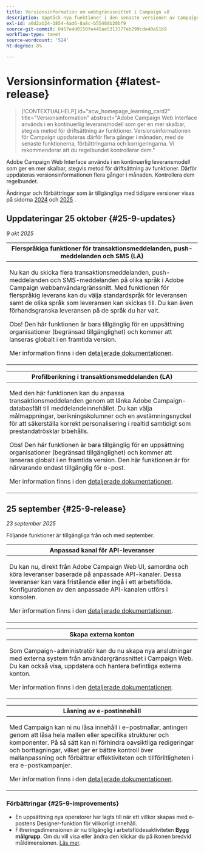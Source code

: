 ```yaml
---
title: Versionsinformation om webbgränssnittet i Campaign v8
description: Upptäck nya funktioner i den senaste versionen av Campaign Web User Interface
exl-id: a0d2ab24-1854-4ad6-8a8c-b55488b20bf9
source-git-commit: 0457e4d0150fe445ae5313377eb299cde40a51b9
workflow-type: tm+mt
source-wordcount: '524'
ht-degree: 8%

---
```


# Versionsinformation {#latest-release}

>[!CONTEXTUALHELP]
>id="acw_homepage_learning_card2"
>title="Versionsinformation"
>abstract="Adobe Campaign Web Interface används i en kontinuerlig leveransmodell som ger en mer skalbar, stegvis metod för driftsättning av funktioner. Versionsinformationen för Campaign uppdateras därför flera gånger i månaden, med de senaste funktionerna, förbättringarna och korrigeringarna. Vi rekommenderar att du regelbundet kontrollerar dem."

Adobe Campaign Web Interface används i en kontinuerlig leveransmodell som ger en mer skalbar, stegvis metod för driftsättning av funktioner. Därför uppdateras versionsinformationen flera gånger i månaden. Kontrollera dem regelbundet.

Ändringar och förbättringar som är tillgängliga med tidigare versioner visas på sidorna [2024](release-notes-24.md) och [2025](release-notes-25.md) .

## Uppdateringar 25 oktober {#25-9-updates}

_9 okt 2025_

<table>
<thead>
<tr>
<th><strong>Flerspråkiga funktioner för transaktionsmeddelanden, push-meddelanden och SMS (LA)</strong><br/></th> 
</tr>
</thead>
<tbody>
<tr>
<td>
<p>Nu kan du skicka flera transaktionsmeddelanden, push-meddelanden och SMS-meddelanden på olika språk i Adobe Campaign webbanvändargränssnitt. Med funktionen för flerspråkig leverans kan du välja standardspråk för leveransen samt de olika språk som leveransen kan skickas till. Du kan även förhandsgranska leveransen på de språk du har valt.</p>
<p>Obs! Den här funktionen är bara tillgänglig för en uppsättning organisationer (begränsad tillgänglighet) och kommer att lanseras globalt i en framtida version.</p>
<p>Mer information finns i den <a href="../msg/multilingual.md">detaljerade dokumentationen</a>.</p>
</td>
</tr>
</tbody>
</table>

<table>
<thead>
<tr>
<th><strong>Profilberikning i transaktionsmeddelanden (LA)</strong><br/></th> 
</tr>
</thead>
<tbody>
<tr>
<td>
<p>Med den här funktionen kan du anpassa transaktionsmeddelanden genom att länka Adobe Campaign-databasfält till meddelandeinnehållet. Du kan välja målmappningar, berikningskolumner och en avstämningsnyckel för att säkerställa korrekt personalisering i realtid samtidigt som prestandatrösklar bibehålls.</p>
<p>Obs! Den här funktionen är bara tillgänglig för en uppsättning organisationer (begränsad tillgänglighet) och kommer att lanseras globalt i en framtida version. Den här funktionen är för närvarande endast tillgänglig för e-post.</p>
<p>Mer information finns i den <a href="../transactional-messaging/profile-enrichment.md">detaljerade dokumentationen</a>.</p>
</td>
</tr>
</tbody>
</table>


## 25 september {#25-9-release}

_23 september 2025_

Följande funktioner är tillgängliga från och med september.

<table>
<thead>
<tr>
<th><strong>Anpassad kanal för API-leveranser</strong><br/></th>
</tr>
</thead>
<tbody>
<tr>
<td>
<p>Du kan nu, direkt från Adobe Campaign Web UI, samordna och köra leveranser baserade på anpassade API-kanaler. Dessa leveranser kan vara fristående eller ingå i ett arbetsflöde. Konfigurationen av den anpassade API-kanalen utförs i konsolen.</p>
<p>Mer information finns i den <a href="../call-center/gs-custom-channel.md">detaljerade dokumentationen</a>.</p>
</td>
</tr>
</tbody>
</table>

<table>
<thead>
<tr>
<th><strong>Skapa externa konton</strong><br/></th>
</tr>
</thead>
<tbody>
<tr>
<td>
<p>Som Campaign-administratör kan du nu skapa nya anslutningar med externa system från användargränssnittet i Campaign Web. Du kan också visa, uppdatera och hantera befintliga externa konton.</p>
<p>Mer information finns i den <a href="../administration/create-external-account.md">detaljerade dokumentationen</a>.</p>
</td>
</tr>
</tbody>
</table>

<table>
<thead>
<tr>
<th><strong>Låsning av e-postinnehåll</strong><br/></th>
</tr>
</thead>
<tbody>
<tr>
<td>
<p>Med Campaign kan ni nu låsa innehåll i e-postmallar, antingen genom att låsa hela mallen eller specifika strukturer och komponenter. På så sätt kan ni förhindra oavsiktliga redigeringar och borttagningar, vilket ger er bättre kontroll över mallanpassning och förbättrar effektiviteten och tillförlitligheten i era e-postkampanjer.</p>
<p>Mer information finns i den <a href="../content/content-locking.md">detaljerade dokumentationen</a>.</p>
</td>
</tr>
</tbody>
</table>

<!--table>
<thead>
<tr>
<th><strong>Integration with Adobe GenStudio</strong><br/></th>  LA? sort? Juliette
</tr>
</thead>
<tbody>
<tr>
<td>
<p>To enhance marketing efficiency and to maintain brand consistency, you can now seamlessly integrate GenStudio for Performance Marketing experiences with Campaign. This enables you to leverage GenStudio's AI-power content creation alongside Campaign's advanced orchestration capabilities.<p>
<p>For more information, refer to the detailed documentation.</p>
</td>
</tr>
</tbody>
</table-->

<!--table>
<thead>
<tr>
<th><strong>Dark mode support in the Email designer</strong><br/></th> -> pas sept, modifier composant... -> Juliette
</tr>
</thead>
<tbody>
<tr>
<td>
<p>The Email Designer now offers the ability to switch to dark mode view, where you can additionally define specific custom settings. Note that the final rendering depends on the recipient's email client, and not all email clients support dark mode.</p>
<p>For more information, refer to the detailed documentation.</p>
</td>
</tr>
</tbody>
</table-->

<!--table>>
<thead>
<tr>
<th><strong>Multilingual capabilities for transactional messaging and push notifications (LA)</strong><br/></th> 
</tr>
</thead>
<tbody>
<tr>
<td>
<p>You can now send multiple transactional messages and push notifications in different languages in Adobe Campaign Web User Interface. The Multilingual delivery feature allows you to choose the default language of your delivery as well as the different languages in which the delivery can be sent. You can also preview these deliveries in the languages you have chosen.</p>
<p>Note: this capability is only available for a set of organizations (Limited Availability), and will be rolled out globally in a future release.</p>
<p>For more information, refer to the detailed documentation.</p>
</td>
</tr>
</tbody>
</table-->

<!--table>
<thead>
<tr>
<th><strong>Profile enrichment in Transactional Messages (LA)</strong><br/></th> 
</tr>
</thead>
<tbody>
<tr>
<td>
<p>This capability allows you to personalize transactional messages (Email, SMS, Push) by linking Adobe Campaign database fields to the message content. You can select target mappings, enrichment columns, and a reconciliation key to ensure accurate, real-time personalization while maintaining performance thresholds.</p>
<p>Note: this capability is only available for a set of organizations (Limited Availability), and will be rolled out globally in a future release.</p>
<p>For more information, refer to the detailed documentation.</p>
</td>
</tr>
</tbody>
</table-->

<!--table>
<thead>
<tr>
<th><strong>Dynamic reporting for transactional messaging (LA)</strong><br/></th> 
</tr>
</thead>
<tbody>
<tr>
<td>
<p>Note: this capability is only available for a set of organizations (Limited Availability), and will be rolled out globally in a future release.</p>
<p>For more information, refer to the detailed documentation.</p>
</td>
</tr>
</tbody>
</table-->


### Förbättringar {#25-9-improvements}

* En uppsättning nya operatorer har lagts till när ett villkor skapas med e-postens Designer-funktion för villkorligt innehåll.
* Filtreringsdimensionen är nu tillgänglig i arbetsflödesaktiviteten **Bygg målgrupp**. Om du vill visa eller ändra den klickar du på ikonen bredvid måldimensionen. [Läs mer](../workflows/activities/build-audience.md#build-audience-configuration).
<!--

NEO-84915 Stop button for deliveries???? ->>> met pas, juste bouton ajouté dans webUI meme comportement que console. bleu, marche, marche pas.
NEO-90345 WebUI - Extended operators for dynamic content ->>>> deja mis
NEO-88858 WebUI - Send proof from execution recurring delivery -> bug
NEO-89777 Content locking on create email template -> juliette
NEO-90365 Multi-lingual – Identify fields editable from variants???? -> fix pour SMS
query activity -> query ds workflow fitleting dimentsion 

-->

